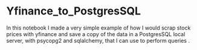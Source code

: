 # Yfinance_to_PostgresSQL
In this notebook I made a very simple example of how I would scrap stock prices with yfinance and save a copy of the data in a PostgresSQL local server, with psycopg2 and sqlalchemy, that I can use to perform queries .
